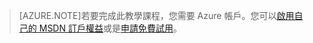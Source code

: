 > [AZURE.NOTE]若要完成此教學課程，您需要 Azure 帳戶。您可以<a href="http://www.windowsazure.com/pricing/member-offers/msdn-benefits-details/" target="_blank">啟用自己的 MSDN 訂戶權益</a>或是<a href="http://www.windowsazure.com/pricing/free-trial/" target="_blank">申請免費試用</a>。

<!---HONumber=July15_HO4-->